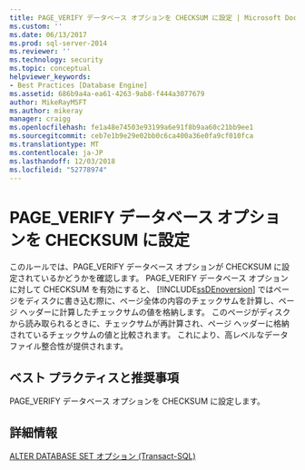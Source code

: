 ```yaml
---
title: PAGE_VERIFY データベース オプションを CHECKSUM に設定 | Microsoft Docs
ms.custom: ''
ms.date: 06/13/2017
ms.prod: sql-server-2014
ms.reviewer: ''
ms.technology: security
ms.topic: conceptual
helpviewer_keywords:
- Best Practices [Database Engine]
ms.assetid: 686b9a4a-ea61-4263-9ab8-f444a3077679
author: MikeRayMSFT
ms.author: mikeray
manager: craigg
ms.openlocfilehash: fe1a48e74503e93199a6e91f8b9aa60c21bb9ee1
ms.sourcegitcommit: ceb7e1b9e29e02bb0c6ca400a36e0fa9cf010fca
ms.translationtype: MT
ms.contentlocale: ja-JP
ms.lasthandoff: 12/03/2018
ms.locfileid: "52778974"
---
```

# <a name="set-the-pageverify-database-option-to-checksum"></a>PAGE_VERIFY データベース オプションを CHECKSUM に設定
  このルールでは、PAGE_VERIFY データベース オプションが CHECKSUM に設定されているかどうかを確認します。 PAGE_VERIFY データベース オプションに対して CHECKSUM を有効にすると、 [!INCLUDE[ssDEnoversion](../../includes/ssdenoversion-md.md)] ではページをディスクに書き込む際に、ページ全体の内容のチェックサムを計算し、ページ ヘッダーに計算したチェックサムの値を格納します。 このページがディスクから読み取られるときに、チェックサムが再計算され、ページ ヘッダーに格納されているチェックサムの値と比較されます。 これにより、高レベルなデータ ファイル整合性が提供されます。  
  
## <a name="best-practices-recommendations"></a>ベスト プラクティスと推奨事項  
 PAGE_VERIFY データベース オプションを CHECKSUM に設定します。  
  
## <a name="for-more-information"></a>詳細情報  
 [ALTER DATABASE SET オプション &#40;Transact-SQL&#41;](/sql/t-sql/statements/alter-database-transact-sql-set-options)  
  
  
